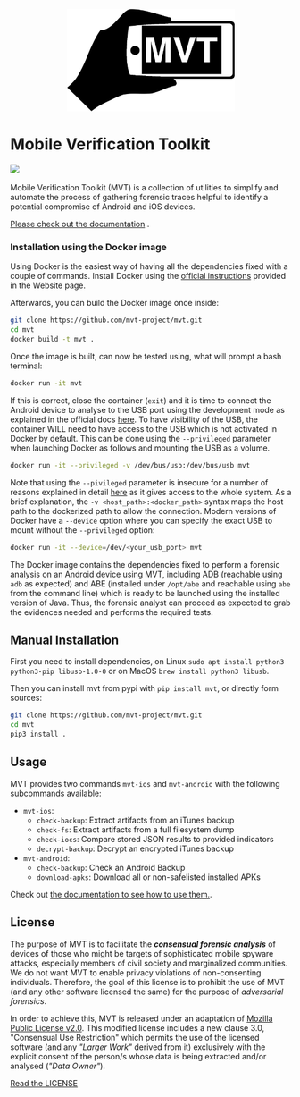 <p align="center">
     <img src="./docs/mvt.png" width="300" />
</p>

# Mobile Verification Toolkit

[![](https://img.shields.io/pypi/v/mvt)](https://pypi.org/project/mvt/)

Mobile Verification Toolkit (MVT) is a collection of utilities to simplify and automate the process of gathering forensic traces helpful to identify a potential compromise of Android and iOS devices.

[Please check out the documentation](https://mvt-docs.readthedocs.io/en/latest/)..

### Installation using the Docker image

Using Docker is the easiest way of having all the dependencies fixed with a couple of commands.
Install Docker using the [official instructions](https://docs.docker.com/get-docker/) provided in the Website page.

Afterwards, you can build the Docker image once inside:

```bash
git clone https://github.com/mvt-project/mvt.git
cd mvt
docker build -t mvt .
```

Once the image is built, can now be tested using, what will prompt a bash terminal:

```bash
docker run -it mvt
```

If this is correct, close the container (`exit`) and it is time to connect the Android device to analyse to the USB port using the development mode as explained in the official docs [here](https://developer.android.com/studio/debug/dev-options).
To have visibility of the USB, the container WILL need to have access to the USB which is not activated in Docker by default.
This can be done using the `--privileged` parameter when launching Docker as follows and mounting the USB as a volume.

```bash
docker run -it --privileged -v /dev/bus/usb:/dev/bus/usb mvt
```

Note that using the `--pivileged` parameter is insecure for a number of reasons explained in detail [here](https://blog.trailofbits.com/2019/07/19/understanding-docker-container-escapes/) as it gives access to the whole system.
As a brief explanation, the `-v <host_path>:<docker_path>` syntax maps the host path to the dockerized path to allow the connection.
Modern versions of Docker have a `--device` option where you can specify the exact USB to mount without the `--privileged` option:

```bash
docker run -it --device=/dev/<your_usb_port> mvt
```

The Docker image contains the dependencies fixed to perform a forensic analysis on an Android device using MVT, including ADB (reachable using `adb` as expected) and ABE (installed under `/opt/abe` and reachable using `abe` from the command line) which is ready to be launched using the installed version of Java. 
Thus, the forensic analyst can proceed as expected to grab the evidences needed and performs the required tests.

## Manual Installation

First you need to install dependencies, on Linux `sudo apt install python3 python3-pip libusb-1.0-0` or on MacOS `brew install python3 libusb`.

Then you can install mvt from pypi with `pip install mvt`, or directly form sources:
```bash
git clone https://github.com/mvt-project/mvt.git
cd mvt
pip3 install .
```

## Usage

MVT provides two commands `mvt-ios` and `mvt-android` with the following subcommands available:
* `mvt-ios`:
    * `check-backup`: Extract artifacts from an iTunes backup
    * `check-fs`: Extract artifacts from a full filesystem dump
    * `check-iocs`: Compare stored JSON results to provided indicators
    * `decrypt-backup`:  Decrypt an encrypted iTunes backup
* `mvt-android`:
    * `check-backup`: Check an Android Backup
    * `download-apks`: Download all or non-safelisted installed APKs

Check out [the documentation to see how to use them.](https://mvt-docs.readthedocs.io/en/latest/).


## License

The purpose of MVT is to facilitate the ***consensual forensic analysis*** of devices of those who might be targets of sophisticated mobile spyware attacks, especially members of civil society and marginalized communities. We do not want MVT to enable privacy violations of non-consenting individuals. Therefore, the goal of this license is to prohibit the use of MVT (and any other software licensed the same) for the purpose of *adversarial forensics*.

In order to achieve this, MVT is released under an adaptation of [Mozilla Public License v2.0](https://www.mozilla.org/MPL). This modified license includes a new clause 3.0, "Consensual Use Restriction" which permits the use of the licensed software (and any *"Larger Work"* derived from it) exclusively with the explicit consent of the person/s whose data is being extracted and/or analysed (*"Data Owner"*).

[Read the LICENSE](https://github.com/mvt-project/mvt/blob/main/LICENSE)
